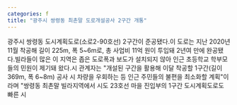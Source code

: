 ```yaml
---
categories: f
title: "광주시 쌍령동 최촌말 도로개설공사 2구간 개통"
---
```

광주시 쌍령동 도시계획도로(소로2-90호선) 2구간이 준공됐다.이 도로는 지난 2020년 11월 착공해 길이 225m, 폭 5~6m로, 총 사업비 11억 원이 투입돼 2년여 만에 완공됐다.빌라들이 많은 이 지역은 좁은 도로폭과 보도가 설치되지 않아 인근 초등학교 학부모들의 민원이 제기돼 왔다.시 관계자는 "개설된 구간을 활용해 이달 착공할 1구간(길이 369m, 폭 6~8m) 공사 시 차량을 우회하는 등 인근 주민들의 불편을 최소화할 계획"이라며 "쌍령동 최촌말 빌라지역에서 시도 23호선 마을 진입부의 1구간 도시계획도로도 빠른 시